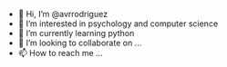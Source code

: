 - 👋 Hi, I’m @avrrodriguez
- 👀 I’m interested in psychology and computer science
- 🌱 I’m currently learning python
- 💞️ I’m looking to collaborate on ...
- 📫 How to reach me ...

<!---
avrrodriguez/avrrodriguez is a ✨ special ✨ repository because its `README.md` (this file) appears on your GitHub profile.
You can click the Preview link to take a look at your changes.
--->
